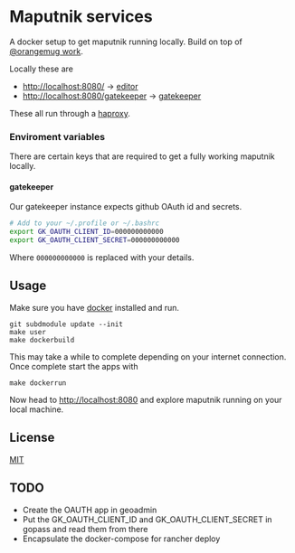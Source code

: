 # Maputnik services

A docker setup to get maputnik running locally.
Build on top of [@orangemug work](https://github.com/orangemug/maputnik-services).

Locally these are

 - <http://localhost:8080/> → [editor](github.com/maputnik/editor)
 - <http://localhost:8080/gatekeeper> → [gatekeeper](https://github.com/prose/gatekeeper)

These all run through a [haproxy](http://www.haproxy.org/).


### Enviroment variables
There are certain keys that are required to get a fully working maputnik locally.

#### gatekeeper 
Our gatekeeper instance expects github OAuth id and secrets.

```bash
# Add to your ~/.profile or ~/.bashrc
export GK_OAUTH_CLIENT_ID=000000000000
export GK_OAUTH_CLIENT_SECRET=000000000000
```

Where `000000000000` is replaced with your details.


## Usage
Make sure you have [docker](https://www.docker.com/) installed and run.

```
git subdmodule update --init
make user
make dockerbuild
```

This may take a while to complete depending on your internet connection. Once complete start the apps with

```
make dockerrun
```

Now head to <http://localhost:8080> and explore maputnik running on your local machine.

## License
[MIT](LICENSE)

## TODO
  - Create the OAUTH app in geoadmin
  - Put the GK_OAUTH_CLIENT_ID and GK_OAUTH_CLIENT_SECRET in gopass and read them from there
  - Encapsulate the docker-compose for rancher deploy
